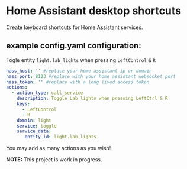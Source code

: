 # Home Assistant desktop shortcuts
Create keyboard shortcuts for Home Assistant services.

## example config.yaml configuration:
Togle entity ``light.lab_lights`` when pressing ``LeftControl`` & ``R``
```yaml
hass_host: '' #replace your home assistant ip or domain
hass_port: 8123 #replace with your home assistant websocket port
hass_token: '' #replace with a long lived access token
actions:
  - action_type: call_service
    description: Toggle Lab lights when pressing LeftCtrl & R
    keys:
      - LeftControl
      - R
    domain: light
    service: toggle
    service_data:
       entity_id: light.lab_lights
```
You may add as many actions as you wish!

**NOTE:** This project is work in progress.